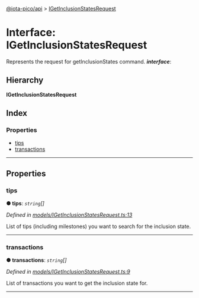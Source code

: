 [@iota-pico/api](../README.md) > [IGetInclusionStatesRequest](../interfaces/igetinclusionstatesrequest.md)

# Interface: IGetInclusionStatesRequest

Represents the request for getInclusionStates command.
*__interface__*: 

## Hierarchy

**IGetInclusionStatesRequest**

## Index

### Properties

* [tips](igetinclusionstatesrequest.md#tips)
* [transactions](igetinclusionstatesrequest.md#transactions)

---

## Properties

<a id="tips"></a>

###  tips

**●  tips**:  *`string`[]* 

*Defined in [models/IGetInclusionStatesRequest.ts:13](https://github.com/iota-pico/api/blob/5406202/src/models/IGetInclusionStatesRequest.ts#L13)*

List of tips (including milestones) you want to search for the inclusion state.

___

<a id="transactions"></a>

###  transactions

**●  transactions**:  *`string`[]* 

*Defined in [models/IGetInclusionStatesRequest.ts:9](https://github.com/iota-pico/api/blob/5406202/src/models/IGetInclusionStatesRequest.ts#L9)*

List of transactions you want to get the inclusion state for.

___

